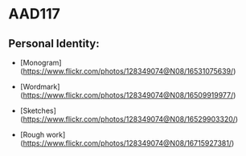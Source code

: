 # AAD117
Personal Identity:
------------------


* [Monogram] (https://www.flickr.com/photos/128349074@N08/16531075639/)

* [Wordmark] (https://www.flickr.com/photos/128349074@N08/16509919977/)

* [Sketches] (https://www.flickr.com/photos/128349074@N08/16529903320/)

* [Rough work] (https://www.flickr.com/photos/128349074@N08/16715927381/)
